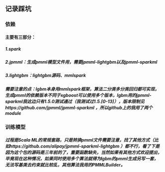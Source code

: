 ## 记录踩坑
### 依赖
#### 主要有三部分： 
##### 1.spark  
##### 2.jpmml：生成pmml模型文件用，需要jpmml-lightgbm以及jpmml-sparkml  
##### 3.lightgbm：lightgbm源码、mmlspark  
##### 需要注意的点：lgbm本身用mmlspark框架，算法二分类多分类回归都可实现，生成pmml的依赖版本不同于xgboost可以使用多个版本，lgbm用的jpmml-sparkml我这边只有1.5.0测试通过（我测试过1.5.[0-13]），版本限制见https://github.com/jpmml/jpmml-sparkml ，所以github上的我用了两个module
### 训练模型  
##### 过程是Scala ML的常规套路，只是转换pmml文件需要注意，找了其他方式（比如https://github.com/alipay/jpmml-sparkml-lightgbm ）都不行，看了下是因为这个包的源码是三年前的了，重要函数缺失，当然如果有其他方式欢迎提出，毕竟现在这种情况，如果同时使用多个算法就得为lgbm的pmml生成另写一套，无法写基类去约束就比较乱，其他算法我用的PMMLBuilder。
